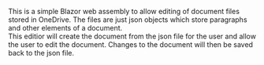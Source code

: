 This is a simple Blazor web assembly to allow editing of document files stored in OneDrive.  The files are just json objects which store paragraphs and other elements of a document.  
This editior will create the document from the json file for the user and allow the user to edit the document.  Changes to the document will then be saved back to the json file.
